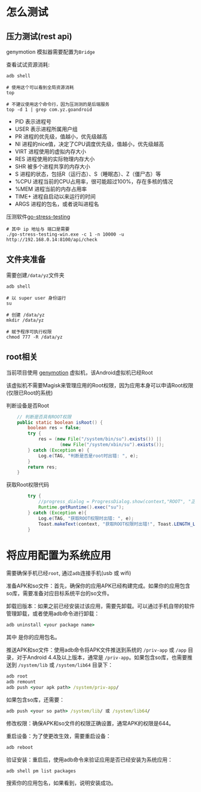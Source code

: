 # 怎么测试

## 压力测试(rest api)

genymotion 模拟器需要配置为`Bridge`

查看试试资源消耗:
```shell
adb shell

# 使用这个可以看到全局资源消耗
top

# 不建议使用这个命令行，因为压测测的是后端服务
top -d 1 | grep com.yz.goandroid
```
- PID 表示进程号
- USER 表示进程所属用户组
- PR 进程的优先级，值越小，优先级越高
- NI 进程的nice值，决定了CPU调度优先级，值越小，优先级越高
- VIRT 进程使用的虚拟内存大小
- RES 进程使用的实际物理内存大小
- SHR 被多个进程共享的内存大小
- S 进程的状态，包括R（运行态）、S（睡眠态）、Z（僵尸态）等
- %CPU 进程当前的CPU占用率，很可能超过100%，存在多核的情况
- %MEM 进程当前的内存占用率
- TIME+ 进程自启动以来运行的时间
- ARGS 进程的包名，或者说叫进程名

压测软件[go-stress-testing](https://github.com/link1st/go-stress-testing)
```shell
# 其中 ip 地址与 端口是需要
./go-stress-testing-win.exe -c 1 -n 10000 -u http://192.168.0.14:8100/api/check
```

## 文件夹准备

需要创建`/data/yz`文件夹
```shell
adb shell

# 以 super user 身份运行
su

# 创建 /data/yz
mkdir /data/yz

# 赋予程序可执行权限
chmod 777 -R /data/yz
```

## root相关

当前项目使用 [genymotion](https://www.genymotion.com/) 虚拟机，该Android虚拟机已经Root

该虚拟机不需要Magisk来管理应用的Root权限，因为应用本身可以申请Root权限(仅限已Root的系统)

判断设备是否Root
```java
    // 判断是否具有ROOT权限
    public static boolean isRoot() {
        boolean res = false;
        try {
            res = (new File("/system/bin/su").exists()) ||
                    (new File("/system/xbin/su").exists());
        } catch (Exception e) {
            Log.e(TAG, "判断是否是root时出错: ", e);
        }
        return res;
    }
```

获取Root权限代码
```java
        try {
            //progress_dialog = ProgressDialog.show(context,"ROOT", "正在获取ROOT权限...", true, false);
            Runtime.getRuntime().exec("su");
        } catch (Exception e){
            Log.e(TAG, "获取ROOT权限时出错: ", e);
            Toast.makeText(context, "获取ROOT权限时出错!", Toast.LENGTH_LONG).show();
        }
```

# 将应用配置为系统应用

需要确保手机已经`root`, 通过`adb`连接手机(usb 或 wifi)

准备APK和so文件：首先，确保你的应用APK已经构建完成。如果你的应用包含so库，需要准备对应目标系统平台的so文件。

卸载旧版本：如果之前已经安装过该应用，需要先卸载。可以通过手机自带的软件管理卸载，或者使用adb命令进行卸载：
```bat
adb uninstall <your package name>
```
其中 <your package name> 是你的应用包名。

推送APK和so文件：使用adb命令将APK文件推送到系统的 `/priv-app` 或 `/app` 目录，对于Android 4.4及以上版本，通常是 `/priv-app`。如果包含so库，也需要推送到 `/system/lib` 或 `/system/lib64` 目录下：
```bat
adb root
adb remount
adb push <your apk path> /system/priv-app/
```
如果包含so库，还需要：
```bat
adb push <your so path> /system/lib/ 或 /system/lib64/
```

修改权限：确保APK和so文件的权限正确设置，通常APK的权限是644。

重启设备：为了使更改生效，需要重启设备：
```bat
adb reboot
```

验证安装：重启后，使用adb命令来验证应用是否已经安装为系统应用：
```bat
adb shell pm list packages
```

搜索你的应用包名，如果看到，说明安装成功。
